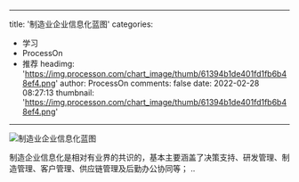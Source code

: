 
---
title: '制造业企业信息化蓝图'
categories: 
 - 学习
 - ProcessOn
 - 推荐
headimg: 'https://img.processon.com/chart_image/thumb/61394b1de401fd1fb6b48ef4.png'
author: ProcessOn
comments: false
date: 2022-02-28 08:27:13
thumbnail: 'https://img.processon.com/chart_image/thumb/61394b1de401fd1fb6b48ef4.png'
---

<div>   
<img class="thumb" alt="制造业企业信息化蓝图" src="https://img.processon.com/chart_image/thumb/61394b1de401fd1fb6b48ef4.png" referrerpolicy="no-referrer">
<p>制造企业信息化是相对有业界的共识的，基本主要涵盖了决策支持、研发管理、制造管理、客户管理、供应链管理及后勤办公协同等；
..</p>  
</div>
            
